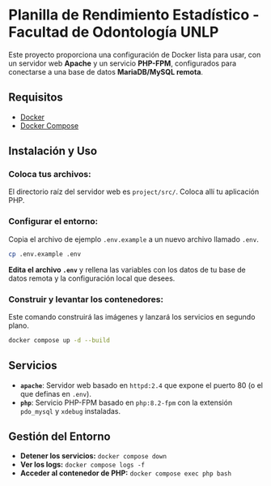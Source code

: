 # Planilla de Rendimiento Estadístico - Facultad de Odontología UNLP

Este proyecto proporciona una configuración de Docker lista para usar, con un servidor web **Apache** y un servicio **PHP-FPM**, configurados para conectarse a una base de datos **MariaDB/MySQL remota**.

## Requisitos

- [Docker](https://www.docker.com/get-started)
- [Docker Compose](https://docs.docker.com/compose/install/)

## Instalación y Uso

### Coloca tus archivos:

El directorio raíz del servidor web es `project/src/`. Coloca allí tu aplicación PHP.

### Configurar el entorno:

Copia el archivo de ejemplo `.env.example` a un nuevo archivo llamado `.env`.

```bash
cp .env.example .env
```

**Edita el archivo `.env`** y rellena las variables con los datos de tu base de datos remota y la configuración local que desees.

### Construir y levantar los contenedores:

Este comando construirá las imágenes y lanzará los servicios en segundo plano.

```bash
docker compose up -d --build
```

## Servicios

- **`apache`**: Servidor web basado en `httpd:2.4` que expone el puerto 80 (o el que definas en `.env`).
- **`php`**: Servicio PHP-FPM basado en `php:8.2-fpm` con la extensión `pdo_mysql` y `xdebug` instaladas.

## Gestión del Entorno

- **Detener los servicios:** `docker compose down`
- **Ver los logs:** `docker compose logs -f`
- **Acceder al contenedor de PHP:** `docker compose exec php bash`

